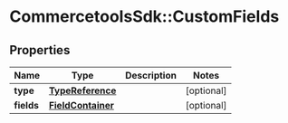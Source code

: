 # CommercetoolsSdk::CustomFields

## Properties
Name | Type | Description | Notes
------------ | ------------- | ------------- | -------------
**type** | [**TypeReference**](TypeReference.md) |  | [optional] 
**fields** | [**FieldContainer**](FieldContainer.md) |  | [optional] 

